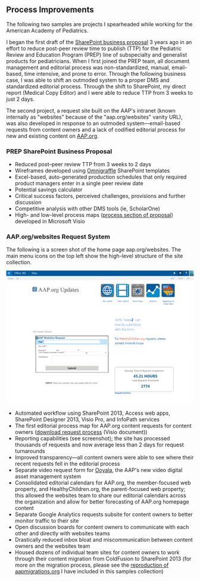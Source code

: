 ## Process Improvements

The following two samples are projects I spearheaded while working for the American Academy of Pediatrics. 

I began the first draft of the [SharePoint business proposal](/samples/docs/prep_sp_proposal.pdf) 3 years ago in an effort to reduce post-peer review time to publish (TTP) for the Pediatric Review and Education Program (PREP) line of subspecialty and generalist products for pediatricians. When I first joined the PREP team, all document management and editorial process was non-standardized, manual, email-based, time intensive, and prone to error. Through the following business case, I was able to shift an outmoded system to a proper DMS and standardized editorial process. Through the shift to SharePoint, my direct report (Medical Copy Editor) and I were able to reduce TTP from 3 weeks to just 2 days.

The second project, a request site built on the AAP's intranet (known internally as "websites" because of the "aap.org/websites" vanity URL), was also developed in response to an outmoded system&mdash;email-based requests from content owners and a lack of codified editorial process for new and existing content on [AAP.org](https://www.aap.org).

### PREP SharePoint Business Proposal  

* Reduced post&ndash;peer review TTP from 3 weeks to 2 days
* Wireframes developed using [Omnigraffle](https://www.omnigroup.com/omnigraffle) SharePoint templates
* Excel-based, auto-generated production schedules that only required product managers enter in a single peer review date
* Potential savings calculator
* Critical success factors, perceived challenges, provisions and further discussion
* Competitive analysis with other DMS tools (ie, ScholarOne)
* High- and low-level process maps ([process section of proposal](/samples/docs/prep_process.pdf)) developed in Microsoft Visio

### AAP.org/websites Request System

The following is a screen shot of the home page aap.org/websites. The main menu icons on the top left show the high-level structure of the site collection.

![Screenshot of the homepage of the AAP.org internal request system built on SharePoint 2013](/assets/images/samples/aaporgwebsites.png)

* Automated workflow using SharePoint 2013, Access web apps, SharePoint Designer 2013, Visio Pro, and InfoPath services
* The first editorial process map for AAP.org content requests for content owners ([download request process](/samples/docs/request_process.vsdx) (Visio document)) 
* Reporting capabilities (see screenshot); the site has processed thousands of requests and now average less than 2 days for request turnarounds
* Improved transparency&mdash;all content owners were able to see where their recent requests fell in the editorial process
* Separate video request form for [Ooyala](http://www.ooyala.com/), the AAP's new video digital asset management system
* Consolidated editorial calendars for AAP.org, the member-focused web property, and HealthyChildren.org, the parent-focused web property; this allowed the websites team to share our editorial calendars across the organization and allow for better forecasting of AAP.org homepage content
* Separate Google Analytics requests subsite for content owners to better monitor traffic to their site
* Open discussion boards for content owners to communicate with each other and directly with websites teams
* Drastically reduced inbox bloat and miscommunication between content owners and the websites team
* Housed dozens of individual team sites for content owners to work through their content migration from ColdFusion to SharePoint 2013 (for more on the migration process, please see the [reproduction of aapmigrations.org](/samples/aapmigrations/process1/) I have included in this samples collection)